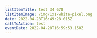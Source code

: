 ```yaml
---
listItemTitle: test 34 678
listItemImage: /img/1x1-white-pixel.png
date: 2022-04-28T16:49:28.015Z
callToAction: test
eventDate: 2022-04-28T16:59:53.150Z
---
```


